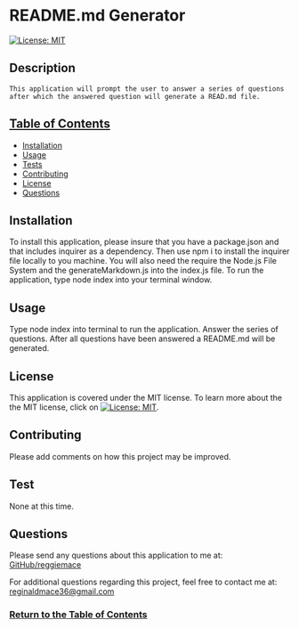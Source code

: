 # README.md Generator

[![License: MIT](https://img.shields.io/badge/License-MIT-yellow.svg)](https://opensource.org/licenses/MIT)

## Description

    This application will prompt the user to answer a series of questions after which the answered question will generate a READ.md file.

## [Table of Contents](#table-of-contents)

- [Installation](#installation)
- [Usage](#usage)
- [Tests](#test)
- [Contributing](#contributing)
- [License](#license)
- [Questions](#questions)

## Installation

To install this application, please insure that you have a package.json and that includes inquirer as a dependency. Then use npm i to install the inquirer file locally to you machine. You will also need the require the Node.js File System and the generateMarkdown.js into the index.js file. To run the application, type node index into your terminal window.

## Usage

Type node index into terminal to run the application. Answer the series of questions. After all questions have been answered a README.md will be generated.

## License

This application is covered under the MIT license. To learn more about the the MIT license, click on [![License: MIT](https://img.shields.io/badge/License-MIT-yellow.svg)](https://opensource.org/licenses/MIT).

## Contributing

Please add comments on how this project may be improved.

## Test

None at this time.

## Questions

Please send any questions about this application to me at:
[GitHub/reggiemace](https://github.com/reggiemace)

For additional questions regarding this project, feel free to contact me at:
reginaldmace36@gmail.com

### [Return to the Table of Contents](#table-of-contents)
